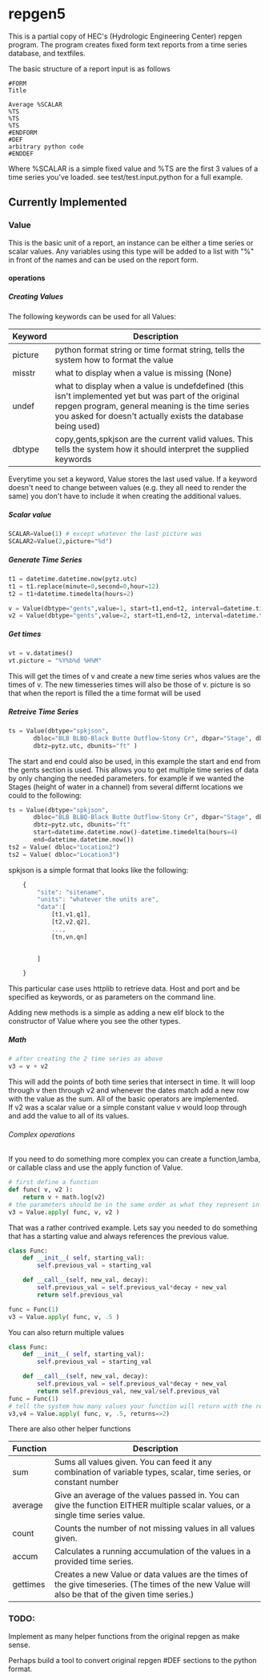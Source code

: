 # repgen5

This is a partial copy of HEC's (Hydrologic Engineering Center) repgen program.
The program creates fixed form text reports from a time series database, and textfiles.

The basic structure of a report input is as follows

```
#FORM
Title

Average %SCALAR
%TS
%TS
%TS
#ENDFORM
#DEF
arbitrary python code
#ENDDEF

```

Where %SCALAR is a simple fixed value and %TS are the first 3 values of a time series you've loaded.
see test/test.input.python for a full example.


## Currently Implemented

### Value 
This is the basic unit of a report, an instance can be either a time series or scalar values. Any variables using this type
will be added to a list with "%" in front of the names and can be used on the report form.


#### operations

##### Creating Values

The following keywords can be used for all Values:

Keyword | Description |
------- | ----------- |
picture | python format string or time format string, tells the system how to format the value |
misstr  | what to display when a value is missing (None) |
undef   | what to display when a value is undefdefined (this isn't implemented yet but was part of the original repgen program, general meaning is the time series you asked for doesn't actually exists the database being used) |
dbtype  | copy,gents,spkjson are the current valid values. This tells the system how it should interpret the supplied keywords |

Everytime you set a keyword, Value stores the last used value. If a keyword doesn't need to change between values (e.g. they all need to render the same) you don't have to include it when creating the additional values.


##### Scalar value

```python
SCALAR=Value(1) # except whatever the last picture was
SCALAR2=Value(2,picture="%d")
```


##### Generate Time Series 

```python
t1 = datetime.datetime.now(pytz.utc)
t1 = t1.replace(minute=0,second=0,hour=12)
t2 = t1+datetime.timedelta(hours=2)

v = Value(dbtype="gents",value=1, start=t1,end=t2, interval=datetime.timedelta(minutes=15), picture="%0.02f")
v2 = Value(dbtype="gents",value=2, start=t1,end=t2, interval=datetime.timedelta(minutes=15), picture="%0.02f")

```

##### Get times

```python
vt = v.datatimes()
vt.picture = "%Y%b%d %H%M"
```

This will get the times of v and create a new time series whos values are the times of v. The new timesseries times will also be those of v.
picture is so that when the report is filled the a time format will be used


##### Retreive Time Series

```python
ts = Value(dbtype="spkjson", 
	   dbloc="BLB BLBQ-Black Butte Outflow-Stony Cr", dbpar="Stage", dbptyp="Inst", dbint="15Minutes", dbdur="0", dbver="Combined-val",
	   dbtz=pytz.utc, dbunits="ft" )
```

The start and end could also be used, in this example the start and end from the gents section is used.
This allows you to get multiple time series of data by only changing the needed parameters.
for example if we wanted the Stages (height of water in a channel) from several differnt locations we could to the following:
```python
ts = Value(dbtype="spkjson", 
	   dbloc="BLB BLBQ-Black Butte Outflow-Stony Cr", dbpar="Stage", dbptyp="Inst", dbint="15Minutes", dbdur="0", dbver="Combined-val",
	   dbtz=pytz.utc, dbunits="ft"
	   start=datetime.datetime.now()-datetime.timedelta(hours=4)
	   end=datetime.datetime.now())
ts2 = Value( dbloc="Location2")
ts2 = Value( dbloc="Location3")
```

spkjson is a simple format that looks like the following:

```javascript
	{
		"site": "sitename",
		"units": "whatever the units are",
		"data":[
			[t1,v1,q1],
			[t2,v2,q2],
			...,
			[tn,vn,qn]
		

		]

	}

```

This particular case uses httplib to retrieve data. Host and port and be specified as keywords, or as parameters on the command line.

Adding new methods is a simple as adding a new elif block to the constructor of Value where you see the other types.

##### Math

```python
# after creating the 2 time series as above
v3 = v + v2

```

This will add the points of both time series that intersect in time. It will loop through v then through v2 and whenever the dates match add a new row with the value as the sum.
All of the basic operators are implemented.  
If v2 was a scalar value or a simple constant value v would loop through and add the value to all of its values.


###### Complex operations

If you need to do something more complex you can create a function,lamba, or callable class and use the apply function of Value.

```python
# first define a function
def func( v, v2 ):
	return v + math.log(v2)
# the parameters should be in the same order as what they represent in the function
v3 = Value.apply( func, v, v2 )
```

That was a rather contrived example. Lets say you needed to do something that has a starting value and always references the previous value.

```python
class Func:
	def __init__( self, starting_val):
		self.previous_val = starting_val

	def __call__(self, new_val, decay):
		self.previous_val = self.previous_val*decay + new_val
		return self.previous_val

func = Func(1)
v3 = Value.apply( func, v, .5 )
```

You can also return multiple values

```python
class Func:
	def __init__( self, starting_val):
		self.previous_val = starting_val

	def __call__(self, new_val, decay):
		self.previous_val = self.previous_val*decay + new_val
		return self.previous_val, new_val/self.previous_val
func = Func(1)
# tell the system how many values your function will return with the returns keyword.
v3,v4 = Value.apply( func, v, .5, returns=>2)
```
There are also other helper functions

Function|Description|
--------|-----------|
sum     | Sums all values given. You can feed it any combination of variable types, scalar, time series, or constant number|
average | Give an average of the values passed in. You can give the function EITHER multiple scalar values, or a single time series value.|
count   | Counts the number of not missing values in all values given.|
accum   | Calculates a running accumulation of the values in a provided time series.|
gettimes| Creates a new Value or data values are the times of the give timeseries. (The times of the new Value will also be that of the given time series.)|

### TODO:

Implement as many helper functions from the original repgen as make sense.

Perhaps build a tool to convert original repgen #DEF sections to the python format.


